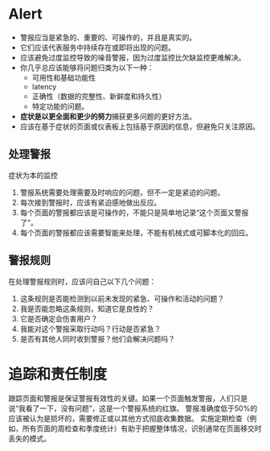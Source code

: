 
# Alert

- 警报应当是紧急的、重要的、可操作的，并且是真实的。
- 它们应该代表服务中持续存在或即将出现的问题。
- 应该避免过度监控导致的噪音警报，因为过度监控比欠缺监控更难解决。
- 你几乎总应该能够将问题归类为以下一种：
  - 可用性和基础功能性
  - latency
  - 正确性（数据的完整性、新鲜度和持久性）
  - 特定功能的问题。
- **症状是以更全面和更少的努力**捕获更多问题的更好方法。
- 应该在基于症状的页面或仪表板上包括基于原因的信息，但避免只关注原因。

## 处理警报

症状为本的监控

1. 警报系统需要处理需要及时响应的问题，但不一定是紧迫的问题。
2. 每次接到警报时，应该有紧迫感地做出反应。
3. 每个页面的警报都应该是可操作的，不能只是简单地记录“这个页面又警报了”。
4. 每个页面的警报都应该需要智能来处理，不能有机械式或可脚本化的回应。

## 警报规则

在处理警报规则时，应该问自己以下几个问题：

1. 这条规则是否能检测到以前未发现的紧急、可操作和活动的问题？
2. 我是否能忽略这条规则，知道它是良性的？
3. 它是否确定会伤害用户？
4. 我能对这个警报采取行动吗？行动是否紧急？
5. 是否有其他人同时收到警报？他们会解决问题吗？

# 追踪和责任制度

跟踪页面和警报是保证警报有效性的关键。如果一个页面触发警报，人们只是说“我看了一下，没有问题”，这是一个警报系统的红旗。
警报准确度低于50%的应该被认为是损坏的，需要修正或以其他方式彻底收集数据。
实施定期检查（例如，所有页面的周检查和季度统计）有助于把握整体情况，识别通常在页面移交时丢失的模式。